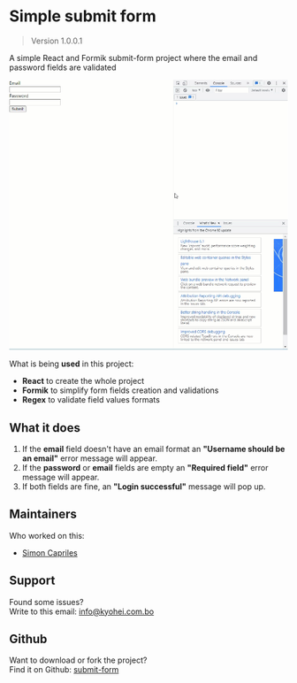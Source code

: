 # Simple submit form

> Version 1.0.0.1

A simple React and Formik submit-form project where the email and password fields are validated

![submit-form.gif](./src/submit-form.gif)

What is being **used** in this project:
- **React** to create the whole project
- **Formik** to simplify form fields creation and validations
- **Regex** to validate field values formats

## What it does

1. If the **email** field doesn't have an email format an **"Username should be an email"** error message will appear.
2. If the **password** or **email** fields are empty an **"Required field"** error message will appear.
3. If both fields are fine, an **"Login successful"** message will pop up.

## Maintainers
Who worked on this:
- [Simon Capriles](https://simoncapriles.github.io/)

## Support

Found some issues?  
Write to this email: <a href="mailto:info@kyohei.com.bo"><i class="font-icon icon-envelope"></i>info@kyohei.com.bo</a>

## Github

Want to download or fork the project?  
Find it on Github: [submit-form](https://github.com/SimonCapriles/submit-form)